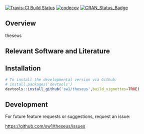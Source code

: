 
<!-- README.md is generated from README.Rmd. Please edit that file -->
[![Travis-CI Build Status](https://travis-ci.org/sw1/theseus.svg?branch=master)](https://travis-ci.org/sw1/theseus) [![codecov](https://codecov.io/gh/sw1/theseus/branch/master/graph/badge.svg?token=pmjXMfuHrw)](https://codecov.io/gh/sw1/theseus) [![CRAN\_Status\_Badge](http://www.r-pkg.org/badges/version/theseus)](https://cran.r-project.org/package=theseus)

Overview
--------

theseus

Relevant Software and Literature
--------------------------------

Installation
------------

``` r
# To install the developmental version via Github:
# install.packages('devtools')
devtools::install_github('sw1/theseus',build_vignettes=TRUE)
```

Development
-----------

For future feature requests or suggestions, request an issue:

<https://github.com/sw1/theseus/issues>

